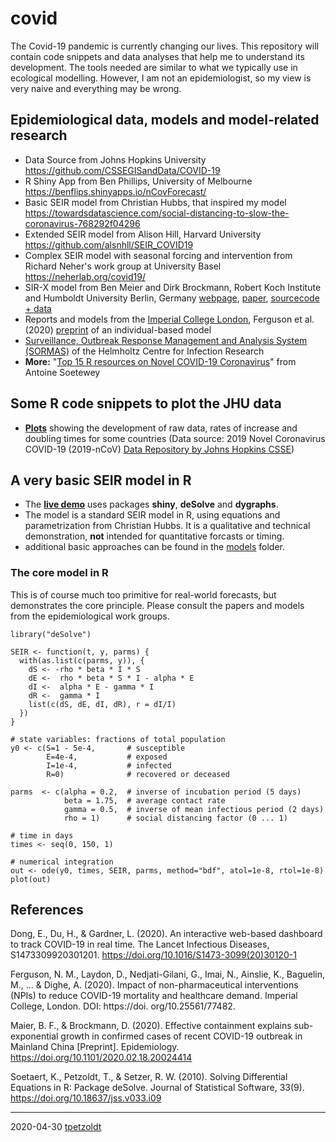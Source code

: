 # covid

The Covid-19 pandemic is currently changing our lives. This repository will contain code snippets and data analyses that help me to understand its development. The tools needed are similar to what we typically use in ecological modelling. However, I am not an epidemiologist, so my view is very naive and everything may be wrong.

## Epidemiological data, models and model-related research

* Data Source from Johns Hopkins University https://github.com/CSSEGISandData/COVID-19
* R Shiny App from Ben Phillips, University of Melbourne https://benflips.shinyapps.io/nCovForecast/
* Basic SEIR model from Christian Hubbs, that inspired my model https://towardsdatascience.com/social-distancing-to-slow-the-coronavirus-768292f04296
* Extended SEIR model from Alison Hill, Harvard University https://github.com/alsnhll/SEIR_COVID19
* Complex SEIR model with seasonal forcing and intervention from Richard Neher's work group at University Basel https://neherlab.org/covid19/
* SIR-X model from Ben Meier and Dirk Brockmann, Robert Koch Institute and Humboldt University Berlin, Germany [webpage](http://rocs.hu-berlin.de/corona/docs/forecast/results_by_country/ ), [paper](https://doi.org/10.1101/2020.02.18.20024414), [sourcecode + data](https://github.com/benmaier/COVID19CaseNumberModel)
* Reports and models from the [Imperial College London](https://www.imperial.ac.uk/mrc-global-infectious-disease-analysis/news--wuhan-coronavirus/), Ferguson et al. (2020) [preprint](https://www.imperial.ac.uk/media/imperial-college/medicine/sph/ide/gida-fellowships/Imperial-College-COVID19-NPI-modelling-16-03-2020.pdf) of an individual-based model
* [Surveillance, Outbreak Response Management and Analysis System (SORMAS)](https://path.org/articles/open-source-software-tool-helps-governments-monitor-covid-19/) of the Helmholtz Centre for Infection Research
* **More:** "[Top 15 R resources on Novel COVID-19 Coronavirus](https://towardsdatascience.com/top-5-r-resources-on-covid-19-coronavirus-1d4c8df6d85f)" from Antoine Soetewey 

## Some R code snippets to plot the JHU data

* [**Plots**](https://tpetzoldt.github.io/covid/plot_covid.html) showing the development of raw data, rates of increase and doubling times for some countries (Data source: 2019 Novel Coronavirus COVID-19 (2019-nCoV) [Data Repository by Johns Hopkins CSSE](https://github.com/CSSEGISandData/COVID-19))


## A very basic SEIR model in R

* The [**live demo**](https://weblab.hydro.tu-dresden.de/models/seir/) uses packages **shiny**, **deSolve** and **dygraphs**.
* The model is a standard SEIR model in R, using equations and parametrization from Christian Hubbs. It is a qualitative and technical demonstration, **not** intended for quantitative forcasts or timing.
* additional basic approaches can be found in the [models](/models) folder.

### The core model in R

This is of course much too primitive for real-world forecasts, but demonstrates the core principle. 
Please consult the papers and models from the epidemiological work groups.

```
library("deSolve")

SEIR <- function(t, y, parms) {
  with(as.list(c(parms, y)), {
    dS <- -rho * beta * I * S
    dE <-  rho * beta * S * I - alpha * E
    dI <-  alpha * E - gamma * I
    dR <-  gamma * I
    list(c(dS, dE, dI, dR), r = dI/I)
  })
}

# state variables: fractions of total population
y0 <- c(S=1 - 5e-4,       # susceptible
        E=4e-4,           # exposed
        I=1e-4,           # infected
        R=0)              # recovered or deceased

parms  <- c(alpha = 0.2,  # inverse of incubation period (5 days)
            beta = 1.75,  # average contact rate
            gamma = 0.5,  # inverse of mean infectious period (2 days)
            rho = 1)      # social distancing factor (0 ... 1)

# time in days
times <- seq(0, 150, 1)

# numerical integration
out <- ode(y0, times, SEIR, parms, method="bdf", atol=1e-8, rtol=1e-8)
plot(out)
```

## References


Dong, E., Du, H., & Gardner, L. (2020). An interactive web-based dashboard to track COVID-19 in real time. The Lancet Infectious Diseases, S1473309920301201. https://doi.org/10.1016/S1473-3099(20)30120-1

Ferguson, N. M., Laydon, D., Nedjati-Gilani, G., Imai, N., Ainslie, K., Baguelin, M., ... & Dighe, A. (2020). Impact of non-pharmaceutical interventions (NPIs) to reduce COVID-19 mortality and healthcare demand. Imperial College, London. DOI: https://doi. org/10.25561/77482.

Maier, B. F., & Brockmann, D. (2020). Effective containment explains sub-exponential growth in confirmed cases of recent COVID-19 outbreak in Mainland China [Preprint]. Epidemiology. https://doi.org/10.1101/2020.02.18.20024414

Soetaert, K., Petzoldt, T., & Setzer, R. W. (2010). Solving Differential Equations in R: Package deSolve. Journal of Statistical Software, 33(9). https://doi.org/10.18637/jss.v033.i09





----

2020-04-30 [tpetzoldt](https://github.com/tpetzoldt)
